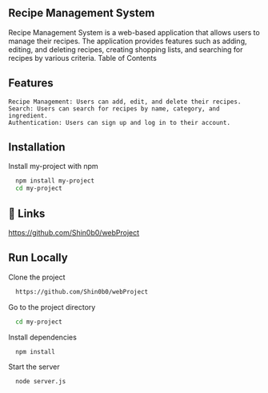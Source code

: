 ## Recipe Management System

Recipe Management System is a web-based application that allows users to manage their recipes. The application provides features such as adding, editing, and deleting recipes, creating shopping lists, and searching for recipes by various criteria.
Table of Contents

   
 ## Features   
    Recipe Management: Users can add, edit, and delete their recipes.
    Search: Users can search for recipes by name, category, and ingredient.
    Authentication: Users can sign up and log in to their account.
## Installation

Install my-project with npm

```bash
  npm install my-project
  cd my-project
```
    
## 🔗 Links
 https://github.com/Shin0b0/webProject

## Run Locally

Clone the project

```bash
  https://github.com/Shin0b0/webProject
```

Go to the project directory

```bash
  cd my-project
```

Install dependencies

```bash
  npm install
```

Start the server

```bash
  node server.js
```

